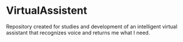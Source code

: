 # VirtualAssistent
Repository created for studies and development of an intelligent virtual assistant that recognizes voice and returns me what I need.
